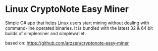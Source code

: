 Linux CryptoNote Easy Miner
===========================

Simple C# app that helps Linux users start mining without dealing with command-line operated binaries. It is bundled with the latest 32 &amp; 64 bit builds of simpleminer and simplewallet.


based on: https://github.com/arzzen/cryptonote-easy-miner
